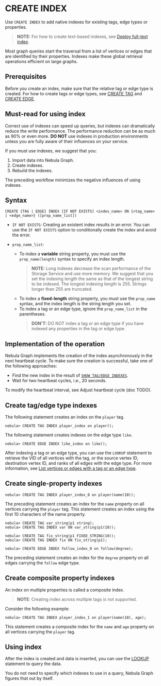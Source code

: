 # CREATE INDEX

Use `CREATE INDEX` to add native indexes for existing tags, edge types or properties.

>**NOTE:** For how to create text-based indexes, see [Deploy full-text index](../../4.deployment-and-installation/6.deploy-text-based-index/2.deploy-es.md).

Most graph queries start the traversal from a list of vertices or edges that are identified by their properties. Indexes make these global retrieval operations efficient on large graphs.

## Prerequisites

Before you create an index, make sure that the relative tag or edge type is created. For how to create tags or edge types, see [CREATE TAG](../10.tag-statements/1.create-tag.md) and [CREATE EDGE](../11.edge-type-statements/1.create-edge.md).

## Must-read for using index

Correct use of indexes can speed up queries, but indexes can dramatically reduce the write performance. The performance reduction can be as much as 90% or even more. **DO NOT** use indexes in production environments unless you are fully aware of their influences on your service.

If you must use indexes, we suggest that you:

1. Import data into Nebula Graph.
2. Create indexes.
3. Rebuild the indexes.

The preceding workflow minimizes the negative influences of using indexes.

## Syntax

```ngql
CREATE {TAG | EDGE} INDEX [IF NOT EXISTS] <index_name> ON {<tag_name> | <edge_name>} ([prop_name_list])
```

- `IF NOT EXISTS`: Creating an existent index results in an error. You can use the `IF NOT EXISTS` option to conditionally create the index and avoid the error.

- `prop_name_list`:

  - To index a **variable** string property, you must use the `prop_name(length)` syntax to specify an index length.
    > **NOTE:** Long indexes decrease the scan performance of the Storage Service and use more memory. We suggest that you set the indexing length the same as that of the longest string to be indexed. The longest indexing length is 255. Strings longer than 255 are truncated.
  - To index a **fixed-length** string property, you must use the `prop_name` syntax, and the index length is the string length you set.
  - To index a tag or an edge type, ignore the `prop_name_list` in the parentheses.
    > **DON'T:** DO NOT index a tag or an edge type if you have indexed any properties in the tag or edge type.

## Implementation of the operation

Nebula Graph implements the creation of the index asynchronously in the next heartbeat cycle. To make sure the creation is successful, take one of the following approaches:

- Find the new index in the result of [`SHOW TAG/EDGE INDEXES`](../3.ngql-guide/7.general-query-statements/6.show/8.show-indexes.md).
- Wait for two heartbeat cycles, i.e., 20 seconds.

To modify the heartbeat interval, see Adjust heartbeat cycle (doc TODO).

## Create tag/edge type indexes

The following statement creates an index on the `player` tag.

```ngql
nebula> CREATE TAG INDEX player_index on player();
```

The following statement creates indexes on the edge type `like`.

```ngql
nebula> CREATE EDGE INDEX like_index on like();
```

After indexing a tag or an edge type, you can use the `LOOKUP` statement to retrieve the VID of all vertices with the tag, or the source vertex ID, destination vertex ID, and ranks of all edges with the edge type. For more information, see [List vertices or edges with a tag or an edge type](../7.general-query-statements/5.lookup.md/list-vertices-or-edges-with-a-tag-or-an-edge-type).

## Create single-property indexes

```ngql
nebula> CREATE TAG INDEX player_index_0 on player(name(10));
```

The preceding statement creates an index for the `name` property on all vertices carrying the `player` tag. This statement creates an index using the first 10 characters of the name property.

```ngql
nebula> CREATE TAG var_string(p1 string);
nebula> CREATE TAG INDEX var ON var_string(p1(10));

nebula> CREATE TAG fix_string(p1 FIXED_STRING(10));
nebula> CREATE TAG INDEX fix ON fix_string(p1);
```

```ngql
nebula> CREATE EDGE INDEX follow_index_0 on follow(degree);
```

The preceding statement creates an index for the `degree` property on all edges carrying the `follow` edge type.

## Create composite property indexes

An index on multiple properties is called a composite index.

> **NOTE**: Creating index across multiple tags is not supported.

Consider the following example:

```ngql
nebula> CREATE TAG INDEX player_index_1 on player(name(10), age);
```

This statement creates a composite index for the `name` and `age` property on all vertices carrying the `player` tag.

## Using index

After the index is created and data is inserted, you can use the [LOOKUP](../7.general-query-statements/5.lookup.md) statement to query the data.

You do not need to specify which indexes to use in a query, Nebula Graph figures that out by itself.
